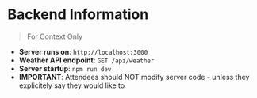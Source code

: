 # Backend Information

> For Context Only

- **Server runs on**: `http://localhost:3000`
- **Weather API endpoint**: `GET /api/weather`
- **Server startup**: `npm run dev` 
- **IMPORTANT**: Attendees should NOT modify server code - unless they explicitely say they would like to
